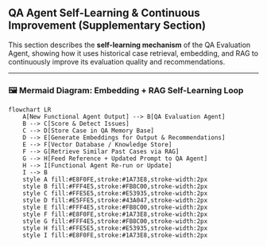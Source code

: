 ##  QA Agent Self-Learning & Continuous Improvement (Supplementary Section)

This section describes the **self-learning mechanism** of the QA Evaluation Agent, showing how it uses historical case retrieval, embedding, and RAG to continuously improve its evaluation quality and recommendations.

---

### 🖼 Mermaid Diagram: Embedding + RAG Self-Learning Loop

```mermaid
flowchart LR
    A[New Functional Agent Output] --> B[QA Evaluation Agent]
    B --> C[Score & Detect Issues]
    C --> D[Store Case in QA Memory Base]
    D --> E[Generate Embeddings for Output & Recommendations]
    E --> F[Vector Database / Knowledge Store]
    F --> G[Retrieve Similar Past Cases via RAG]
    G --> H[Feed Reference + Updated Prompt to QA Agent]
    H --> I[Functional Agent Re-run or Update]
    I --> B
    style A fill:#E8F0FE,stroke:#1A73E8,stroke-width:2px
    style B fill:#FFF4E5,stroke:#FB8C00,stroke-width:2px
    style C fill:#FFE5E5,stroke:#E53935,stroke-width:2px
    style D fill:#E5FFE5,stroke:#43A047,stroke-width:2px
    style E fill:#FFF4E5,stroke:#FB8C00,stroke-width:2px
    style F fill:#E8F0FE,stroke:#1A73E8,stroke-width:2px
    style G fill:#FFF4E5,stroke:#FB8C00,stroke-width:2px
    style H fill:#FFE5E5,stroke:#E53935,stroke-width:2px
    style I fill:#E8F0FE,stroke:#1A73E8,stroke-width:2px
